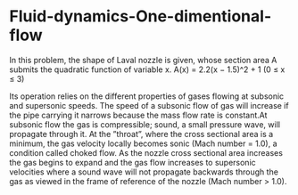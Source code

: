 # Fluid-dynamics-One-dimentional-flow

In this problem, the shape of Laval nozzle is given, whose section area A submits the quadratic function of variable x.
A(x) = 2.2(x − 1.5)^2 + 1 (0 ≤ x ≤ 3)

Its operation relies on the different properties of gases flowing at subsonic and supersonic speeds.
The speed of a subsonic flow of gas will increase if the pipe carrying it narrows because the mass flow
rate is constant.At subsonic flow the gas is compressible; sound, a small pressure wave, will propagate
through it. At the ”throat”, where the cross sectional area is a minimum, the gas velocity locally
becomes sonic (Mach number = 1.0), a condition called choked flow. As the nozzle cross sectional
area increases the gas begins to expand and the gas flow increases to supersonic velocities where a
sound wave will not propagate backwards through the gas as viewed in the frame of reference of the
nozzle (Mach number > 1.0).

